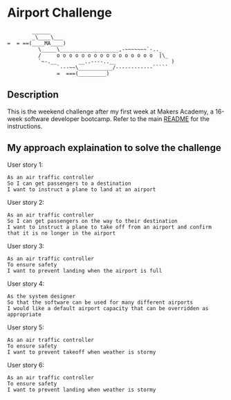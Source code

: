 Airport Challenge
=================

```
        ______
        _\____\___
=  = ==(____MA____)
          \_____\___________________,-~~~~~~~`-.._
          /     o o o o o o o o o o o o o o o o  |\_
          `~-.__       __..----..__                  )
                `---~~\___________/------------`````
                =  ===(_________)

```

Description
---------

This is the weekend challenge after my first week at Makers Academy, a 16-week software developer bootcamp. Refer to the main [README](https://github.com/AndreaDiotallevi/airport_challenge/blob/master/README.md) for the instructions.

My approach explaination to solve the challenge
-----

User story 1:

```
As an air traffic controller 
So I can get passengers to a destination 
I want to instruct a plane to land at an airport
```

User story 2:

```
As an air traffic controller 
So I can get passengers on the way to their destination 
I want to instruct a plane to take off from an airport and confirm that it is no longer in the airport
```

User story 3:

```
As an air traffic controller 
To ensure safety 
I want to prevent landing when the airport is full 
```

User story 4:

```
As the system designer
So that the software can be used for many different airports
I would like a default airport capacity that can be overridden as appropriate
```

User story 5:

```
As an air traffic controller 
To ensure safety 
I want to prevent takeoff when weather is stormy 
```

User story 6:

```
As an air traffic controller 
To ensure safety 
I want to prevent landing when weather is stormy 
```

